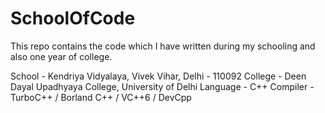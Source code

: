 # SchoolOfCode


This repo contains the code which I have written during my schooling and also one year of college.

School - Kendriya Vidyalaya, Vivek Vihar, Delhi - 110092
College - Deen Dayal Upadhyaya College, University of Delhi
Language - C++
Compiler - TurboC++ / Borland C++ / VC++6 / DevCpp
